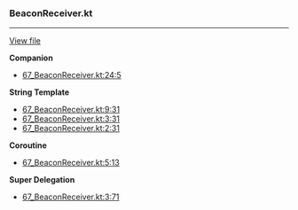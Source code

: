 ### BeaconReceiver.kt
---
[View file](files/67_BeaconReceiver.kt)

**Companion**

 - [67_BeaconReceiver.kt:24:5](files/67_BeaconReceiver.kt#L24)

**String Template**

 - [67_BeaconReceiver.kt:9:31](files/67_BeaconReceiver.kt#L9:)
 - [67_BeaconReceiver.kt:3:31](files/67_BeaconReceiver.kt#L3:)
 - [67_BeaconReceiver.kt:2:31](files/67_BeaconReceiver.kt#L2:)

**Coroutine**

 - [67_BeaconReceiver.kt:5:13](files/67_BeaconReceiver.kt#L5:)

**Super Delegation**

 - [67_BeaconReceiver.kt:3:71](files/67_BeaconReceiver.kt#L3:)
